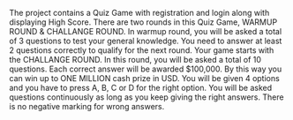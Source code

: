 The project contains a Quiz Game with registration and login along with displaying High Score. There are two rounds in this Quiz Game, WARMUP ROUND & CHALLANGE ROUND. In warmup round, you will be asked a total of 3 questions to test your general knowledge. You need to answer at least 2 questions correctly to qualify for the next round. Your game starts with the CHALLANGE ROUND. In this round, you will be asked a total of 10 questions. Each correct answer will be awarded $100,000. By this way you can win up to ONE MILLION cash prize in USD. You will be given 4 options and you have to press A, B, C or D for the right option. You will be asked questions continuously as long as you keep giving the right answers. There is no negative marking for wrong answers.
